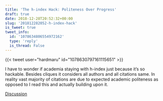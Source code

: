 ```yaml
---
title: 'The h-index Hack: Politeness Over Progress'
draft: true
date: 2018-12-28T20:52:32+00:00
slug: '201812282052-h-index-hack'
is_tweet: true
tweet_info:
  id: '1078634806554972162'
  type: 'reply'
  is_thread: False
---
```




{{< tweet user="hardmaru" id="1078630797161115651" >}}

I have to wonder if academia staying with h-index just because it’s so hackable. Besides cliques it considers all authors and all citations same. In reality vast majority of citations are due to expected academic politeness as opposed to I read this and actually building upon it.

[Discussion](https://x.com/sytelus/status/1078634806554972162)
